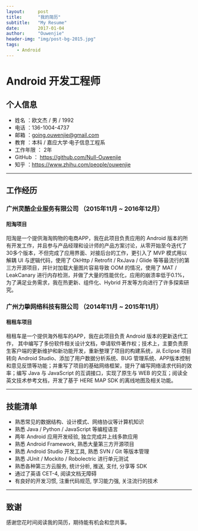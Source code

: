 ```yaml
---
layout:     post
title:      "我的简历"
subtitle:   "My Resume"
date:       2017-01-04
author:     "Ouwenjie"
header-img: "img/post-bg-2015.jpg"
tags:
    - Android
---
```


# Android 开发工程师  

## 个人信息   

 - 姓名 ：欧文杰 / 男 / 1992   
 - 电话 ：136-1004-4737  
 - 邮箱 ：going.ouwenjie@gmail.com  
 - 教育 ：本科 / 嘉应大学·电子信息工程系   
 - 工作年限 ： 2年  
 - GitHub ： https://github.com/Null-Ouwenjie  
 - 知乎 ：https://www.zhihu.com/people/ouwenjie    

---  

## 工作经历  

### 广州灵酷企业服务有限公司 （2015年11月 ~ 2016年12月）  

#### 阳淘项目   

阳淘是一个提供海淘购物的电商APP，我在此项目负责应用的 Android 版本的所有开发工作，并且参与产品经理和设计师的产品方案讨论，从零开始至今迭代了30多个版本，不但完成了应用界面、对接后台的工作，更引入了 MVP 模式用以解耦 UI 与逻辑代码，使用了 OkHttp / Retrofit / RxJava / Glide 等等最流行的第三方开源项目，并针对加载大量图片容易导致 OOM 的情况，使用了 MAT / LeakCanary 进行内存检测，并做了大量的性能优化，应用的崩溃率低于0.1%，为了满足业务需求，我在热更新、组件化、Hybrid 开发等方向进行了许多探索研究。   

### 广州力挚网络科技有限公司 （2014年11月 ~ 2015年11月）    

#### 租租车项目   

租租车是一个提供海外租车的APP，我在此项目负责 Android 版本的更新迭代工作， 其中编写了多份软件相关设计文档，申请软件著作权；技术上，主要负责原生客户端的更新维护和新功能开发，重新整理了项目的构建系统，从 Eclipse 项目转向 Android Studio、添加了用户数据分析系统、BUG 管理系统、APP版本控制和意见反馈等功能；并重写了项目的基础网络框架，提升了编写网络请求代码的效率；编写 Java 与 JavaScript 的互调接口，实现了原生与 WEB 的交互；阅读全英文技术参考文档，开发了基于 HERE MAP SDK 的离线地图及相关功能。  

---    

## 技能清单    

- 熟悉常见的数据结构、设计模式、网络协议等计算机知识  
- 熟悉 Java / Python / JavaScript 等编程语言  
- 两年 Android 应用开发经验, 独立完成并上线多款应用     
- 熟悉 Android Framework, 熟悉大量第三方开源项目
- 熟悉 Android Studio 开发工具, 熟悉 SVN / Git 等版本管理  
- 熟悉 JUnit / Mockito / Robolectric 进行单元测试  
- 熟悉各种第三方云服务, 统计分析, 推送, 支付, 分享等 SDK  
- 通过了英语 CET-4, 阅读文档无障碍   
- 有良好的开发习惯, 注重代码规范, 学习能力强, 关注流行的技术     

---     

## 致谢   

感谢您花时间阅读我的简历，期待能有机会和您共事。  
